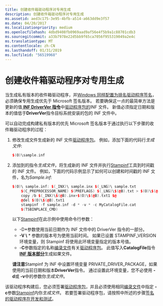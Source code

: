 ```yaml
---
title: 创建收件箱驱动程序对专用生成
description: 创建收件箱驱动程序对专用生成
ms.assetid: aed3c175-3e95-4bfb-a514-a663dd9e3f57
ms.date: 04/20/2017
ms.localizationpriority: medium
ms.openlocfilehash: 4dbd9408fb0969aad9af56e4f5b9a1c88701cdb3
ms.sourcegitcommit: a33b7978e22d5bb9f65ca7056f955319049a2e4c
ms.translationtype: MT
ms.contentlocale: zh-CN
ms.lasthandoff: 01/31/2019
ms.locfileid: "56519968"
---
```

# <a name="creating-a-private-build-of-an-inbox-driver"></a>创建收件箱驱动程序对专用生成


当生成私有版本的收件箱驱动程序，并[Windows 同样配置为排名驱动程序签名](configuring-windows-to-rank-driver-signatures-equally.md)，必须确保专用生成优先于 Microsoft 签名版本。 若要确保这一点的最简单方法是更新的值[ **INF DriverVer 指令**](inf-driverver-directive.md)中[驱动程序包的](driver-packages.md)INF 文件。 新值必须指定日期和版本的值低于**DriverVer**指令目标系统安装的包的 INF 文件中。

可以自动完成构建私有版本的优先 Microsoft 签名版本于通过执行以下步骤的收件箱驱动程序的过程：

1. 修改生成文件生成新的 INF 文件[驱动程序包](driver-packages.md)。 例如，添加下面的代码行*生成文件*:

   ```cpp
   $(O)\sample.inf
   ```

2. 添加到的指令*生成文件*，将生成新的 INF 文件并执行[Stampinf](https://msdn.microsoft.com/library/windows/hardware/ff552786)工具到时间戳的 INF 文件。 例如，下面的代码示例显示了如何可以创建和时间戳的 INF 文件，名为*Sample.inf*:

   ```cpp
   $(O)\ sample.inf: $(_INX)\ sample.inx $(_LNG)\ sample.txt
       $(C_PREPROCESSOR_NAME) $(PREFLAGS) $(_LNG)\$(@B).txt > $(O)\$(@B).txt1
       copy /b $(_INX)\$(@B).inx+$(O)\$(@B).txt1 $@
       @del $(O)\$(@B).txt1
       stampinf -f sample.inf -d * -v * -c MyCatalogFile.cat
       $(TSBINPLACE_CMD)
   ```

   以下[Stampinf](https://msdn.microsoft.com/library/windows/hardware/ff552786)在此示例中使用命令行参数：

   - -D\*参数使用当前日期作为 INF 文件中的 DriverVer 指令的一部分。
   - **-V \\** * 参数的版本号为使用当前时间。 如果已设置 STAMPINF_VERSION 环境变量，则 Stampinf 将使用此环境变量指定的版本号值。
   - -**C**参数指定的名称[编录文件](catalog-files.md)有关[驱动程序包](driver-packages.md)。 此值写入**CatalogFile**指令[ **INF 版本部分**](inf-version-section.md)生成如果文件。

   **请注意**Stampinf 为 INF 中设置环境变量 PRIVATE_DRIVER_PACKAGE，如果使用的当前日期和版本**DriverVer**指令。 通过设置此环境变量，您不必使用 **-d**或 **-v**中的参数你*生成文件*。

     

该驱动程序构建后，您必须签署[驱动程序包](driver-packages.md)，并且必须使用相同[编录文件](catalog-files.md)中指定 **-c**参数[Stampinf](https://msdn.microsoft.com/library/windows/hardware/ff552786)内你*生成文件*。 若要签署驱动程序包，请按照中所述的步骤[签名的驱动程序在开发和测试](signing-drivers-during-development-and-test.md)。

 

 





